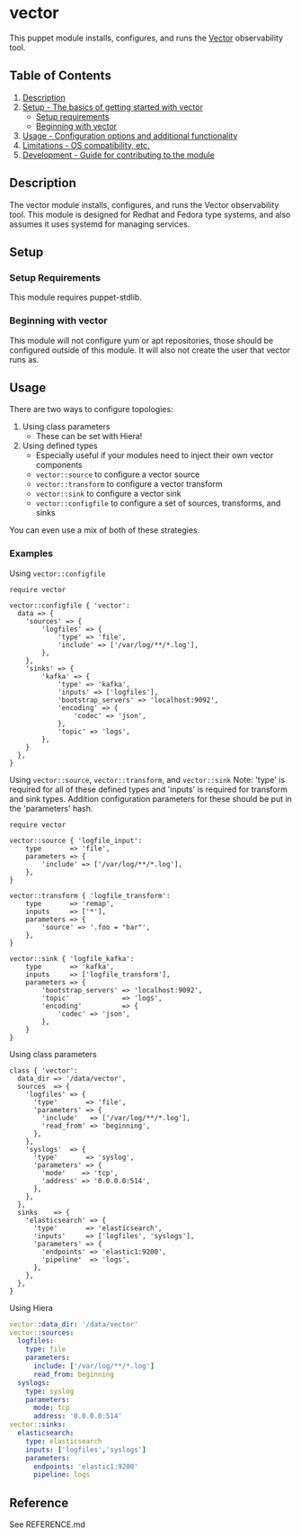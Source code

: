 # vector

This puppet module installs, configures, and runs the [Vector](https://vector.dev/) observability tool. 

## Table of Contents

1. [Description](#description)
1. [Setup - The basics of getting started with vector](#setup)
    * [Setup requirements](#setup-requirements)
    * [Beginning with vector](#beginning-with-vector)
1. [Usage - Configuration options and additional functionality](#usage)
1. [Limitations - OS compatibility, etc.](#limitations)
1. [Development - Guide for contributing to the module](#development)

## Description

The vector module installs, configures, and runs the Vector observability tool. This module is designed for Redhat and Fedora type systems, and also assumes it uses systemd for managing services.

## Setup

### Setup Requirements

This module requires puppet-stdlib.

### Beginning with vector

This module will not configure yum or apt repositories, those should be configured outside of this module. It will also not create the user that vector runs as.

## Usage

There are two ways to configure topologies:
1. Using class parameters
    - These can be set with Hiera!
1. Using defined types
    - Especially useful if your modules need to inject their own vector components
    - ```vector::source``` to configure a vector source
    - ```vector::transform``` to configure a vector transform
    - ```vector::sink``` to configure a vector sink
    - ```vector::configfile``` to configure a set of sources, transforms, and sinks

You can even use a mix of both of these strategies.

### Examples

Using ```vector::configfile```

```puppet
require vector

vector::configfile { 'vector':
  data => {
    'sources' => {
        'logfiles' => {
            'type' => 'file',
            'include' => ['/var/log/**/*.log'],
        },
    },
    'sinks' => {
        'kafka' => {
            'type' => 'kafka',
            'inputs' => ['logfiles'],
            'bootstrap_servers' => 'localhost:9092',
            'encoding' => {
                'codec' => 'json',
            },
            'topic' => 'logs',
        },
    }
  },
}
```

Using ```vector::source```, ```vector::transform```, and ```vector::sink```
Note: 'type' is required for all of these defined types and 'inputs' is required for transform and sink types. Addition configuration parameters for these should be put in the 'parameters' hash.

```puppet
require vector

vector::source { 'logfile_input':
    type       => 'file',
    parameters => {
        'include' => ['/var/log/**/*.log'],
    },
}

vector::transform { 'logfile_transform':
    type       => 'remap',
    inputs     => ['*'],
    parameters => {
        'source' => '.foo = "bar"',
    },
}

vector::sink { 'logfile_kafka':
    type       => 'kafka',
    inputs     => ['logfile_transform'],
    parameters => {
        'bootstrap_servers' => 'localhost:9092',
        'topic'             => 'logs',
        'encoding'          => {
            'codec' => 'json',
        },
    }
}
```

Using class parameters

```puppet
class { 'vector':
  data_dir => '/data/vector',
  sources  => {
    'logfiles' => {
      'type'       => 'file',
      'parameters' => {
        'include'   => ['/var/log/**/*.log'],
        'read_from' => 'beginning',
      },
    },
    'syslogs'  => {
      'type'       => 'syslog',
      'parameters' => {
        'mode'    => 'tcp',
        'address' => '0.0.0.0:514',
      },
    },
  },
  sinks    => {
    'elasticsearch' => {
      'type'       => 'elasticsearch',
      'inputs'     => ['logfiles', 'syslogs'],
      'parameters' => {
        'endpoints' => 'elastic1:9200',
        'pipeline'  => 'logs',
      },
    },
  },
}
```

Using Hiera

```yaml
vector::data_dir: '/data/vector'
vector::sources:
  logfiles:
    type: file
    parameters:
      include: ['/var/log/**/*.log']
      read_from: beginning
  syslogs:
    type: syslog
    parameters:
      mode: tcp
      address: '0.0.0.0:514'
vector::sinks:
  elasticsearch:
    type: elasticsearch
    inputs: ['logfiles','syslogs']
    parameters:
      endpoints: 'elastic1:9200'
      pipeline: logs
```

## Reference

See REFERENCE.md

